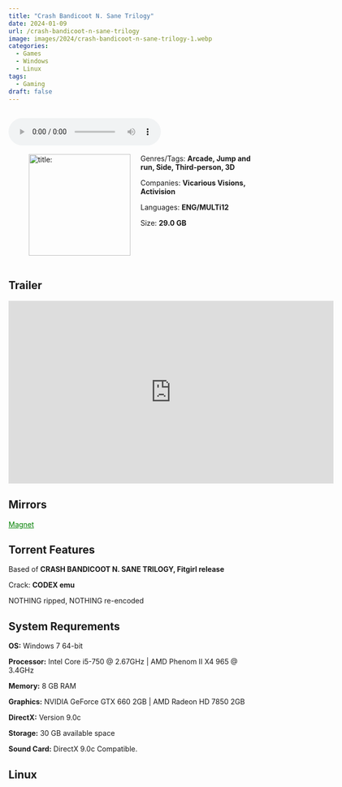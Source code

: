 ```yaml
---
title: "Crash Bandicoot N. Sane Trilogy"
date: 2024-01-09
url: /crash-bandicoot-n-sane-trilogy
image: images/2024/crash-bandicoot-n-sane-trilogy-1.webp
categories:
  - Games
  - Windows
  - Linux
tags:
  - Gaming
draft: false
---
```

##
<style>
  body.dark-mode,
  body.dark-mode main * {
    background: url('/images/2024/crash-bandicoot-n-sane-trilogy-1-2.webp') center center fixed no-repeat;
    background-size: 100% 100%;
    background-size: cover;
    color: #f5f5f5;
  }
</style>
<script>
    document.addEventListener('DOMContentLoaded', function () {
        var body = document.body;
        var switcher = document.querySelector('.js-toggle');
                body.classList.add('dark-mode');
                // Save user preference in storage
                localStorage.setItem('darkMode', 'true');
            
        });
</script>

<audio controls autoplay>
  <source src="/audio/crash-bandicoot-n-sane-trilogy.mp3" type="audio/mp3">
  Your browser does not support the audio tag.
</audio>⠀⠀⠀
⠀
<figure style="float: left; margin-right: 20px;">
  <img src="/images/2024/crash-bandicoot-n-sane-trilogy-1.webp" alt="title: "Crash Bandicoot N. Sane Trilogy"" style="width: 200px;">
</figure>

Genres/Tags: **Arcade, Jump and run, Side, Third-person, 3D**

Companies: **Vicarious Visions, Activision**

Languages: **ENG/MULTi12**

Size: **29.0 GB**

# ⠀

## Trailer
<iframe width="640" height="360" src="https://www.youtube.com/embed/4fbO2-egZ3U" title="The Comeback Trailer | Crash Bandicoot® N. Sane Trilogy | Crash Bandicoot" frameborder="0" allow="accelerometer; autoplay; clipboard-write; encrypted-media; gyroscope; picture-in-picture; web-share" allowfullscreen></iframe>

## Mirrors
<a href="magnet:?xt=urn:btih:AHYYNNRR26I6HWI6AOYM7EURM5QJWR6L&dn=Crash%20Bandicoot%20N.%20Sane%20Trilogy" style="color: green;">Magnet</a>

## Torrent Features
Based of **CRASH BANDICOOT N. SANE TRILOGY, Fitgirl release**

Crack: **CODEX emu**

NOTHING ripped, NOTHING re-encoded

## System Requrements
**OS:** Windows 7 64-bit

**Processor:** Intel Core i5-750 @ 2.67GHz | AMD Phenom II X4 965 @ 3.4GHz

**Memory:** 8 GB RAM

**Graphics:** NVIDIA GeForce GTX 660 2GB | AMD Radeon HD 7850 2GB

**DirectX:** Version 9.0c

**Storage:** 30 GB available space

**Sound Card:** DirectX 9.0c Compatible.


## Linux

